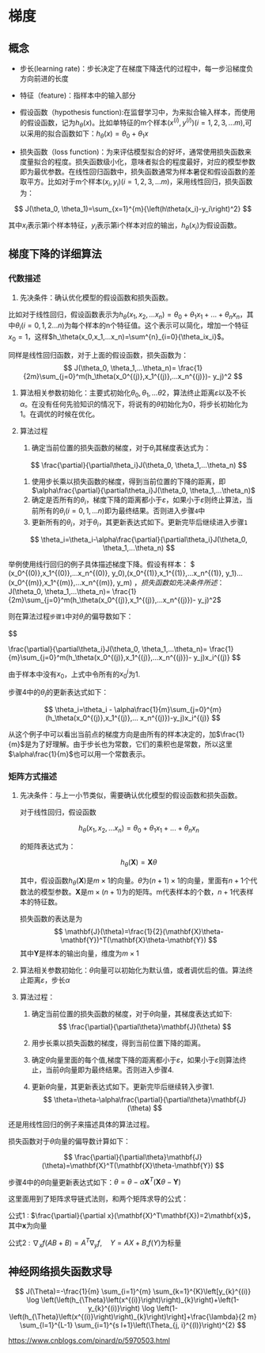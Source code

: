 # 梯度

## 概念

- 步长(learning rate)：步长决定了在梯度下降迭代的过程中，每一步沿梯度负方向前进的长度

- 特征（feature)：指样本中的输入部分

- 假设函数（hypothesis function):在监督学习中，为来拟合输入样本，而使用的假设函数，记为$h_\theta(x)$。比如单特征的m个样本$(x^{(i)},y^{(i)})(i=1,2,3,...m)$,可以采用的拟合函数如下：$h_\theta(x)=\theta_0 + \theta_1x$

- 损失函数（loss function)：为来评估模型拟合的好坏，通常使用损失函数来度量拟合的程度。损失函数级小化，意味者拟合的程度最好，对应的模型参数即为最优参数。在线性回归函数中，损失函数通常为样本暑促和假设函数的差取平方。比如对于m个样本$(x_i,y_i)(i=1,2,3,...m)$，采用线性回归，损失函数为：

$$
J(\theta_0, \theta_1)=\sum_{x=1}^{m}{\left(h\theta(x_i)-y_i\right)^2}
$$

其中$x_i$表示第i个样本特征，$y_i$表示第i个样本对应的输出，$h_\theta(x_i)$为假设函数。

## 梯度下降的详细算法

### 代数描述

1. 先决条件：确认优化模型的假设函数和损失函数。

比如对于线性回归，假设函数表示为$h_\theta(x_1,x_2,...x_n)=\theta_0+\theta_1x_1+...+\theta_nx_n$，其中$\theta_i(i=0,1,2...n)$为每个样本的n个特征值。这个表示可以简化，增加一个特征$x_0=1$，这样$h_\theta(x_0,x_1,...x_n)=\sum^{n}_{i=0}{\theta_ix_i}$。

同样是线性回归函数，对于上面的假设函数，损失函数为：
$$
J(\theta_0, \theta_1,...\theta_n)=
\frac{1}{2m}\sum_{j=0}^m(h_\theta(x_0^{(j)},x_1^{(j)},...x_n^{(j)})- y_j)^2
$$

1. 算法相关参数初始化：主要式初始化$\theta_0, \theta_1, ...\theta2$，算法终止距离$\varepsilon$以及不长$\alpha$。在没有任何先验知识的情况下，将说有的$\theta$初始化为0，将步长初始化为1。在调优的时候在优化。
1. 算法过程

    1. 确定当前位置的损失函数的梯度，对于$\theta_i$其梯度表达式为：

    $$
    \frac{\partial}{\partial\theta_i}J(\theta_0, \theta_1,...\theta_n)
    $$

    1. 使用步长乘以损失函数的梯度，得到当前位置的下降的距离，即$\alpha\frac{\partial}{\partial\theta_i}J(\theta_0, \theta_1,...\theta_n)$
    1. 确定是否所有的$\theta_i$，梯度下降的距离都小于$\varepsilon$，如果小于$\varepsilon$则终止算法，当前所有的$\theta_i(i=0,1,...n)$即为最终结果。否则进入步骤`4`中
    1. 更新所有的$\theta_i$，对于$\theta_i$，其更新表达式如下。更新完毕后继续进入步骤`1`

    $$
    \theta_i=\theta_i-\alpha\frac{\partial}{\partial\theta_i}J(\theta_0, \theta_1,...\theta_n)
    $$

举例使用线行回归的例子具体描述梯度下降。假设有样本：
$
(x_0^{(0)},x_1^{(0)},...x_n^{(0)}, y_0),(x_0^{(1)},x_1^{(1)},...x_n^{(1)}, y_1)...(x_0^{(m)},x_1^{(m)},...x_n^{(m)}, y_m)
$，损失函数如先决条件所述：$J(\theta_0, \theta_1,...\theta_n)=
\frac{1}{2m}\sum_{j=0}^m(h_\theta(x_0^{(j)},x_1^{(j)},...x_n^{(j)})- y_j)^2$

则在算法过程`步骤1`中对$\theta_i$的偏导数如下：

$$

\frac{\partial}{\partial\theta_i}J(\theta_0, \theta_1,...\theta_n)=
\frac{1}{m}\sum_{j=0}^m(h_\theta(x_0^{(j)},x_1^{(j)},...x_n^{(j)})- y_j)x_i^{(j)}
$$

由于样本中没有$x_0$，上式中令所有的$x_0^j$为1.

步骤4中的$\theta_i$的更新表达式如下：

$$
\theta_i=\theta_i - \alpha\frac{1}{m}\sum_{j=0}^{m}(h_\theta(x_0^{(j)},x_1^{(j)},... x_n^{(j)})-y_j)x_i^{(j)}
$$

从这个例子中可以看出当前点的梯度方向是由所有的样本决定的，加$\frac{1}{m}$是为了好理解。由于步长也为常数，它们的乘积也是常数，所以这里$\alpha\frac{1}{m}$也可以用一个常数表示。

### 矩阵方式描述

1. 先决条件：与上一小节类似，需要确认优化模型的假设函数和损失函数。

   对于线性回归，假设函数

   $$
   h_\theta(x_1, x_2,...x_n)=\theta_0+\theta_1x_1+...+\theta_nx_n
   $$

   的矩阵表达式为：

   $$
   h_\theta(\mathbf{X})=\mathbf{X}\theta
   $$

   其中，假设函数$h_\theta(\mathbf{X})$是$m\times1$的向量。$\theta$为$(n+1)\times1$的向量，里面有$n+1$个代数法的模型参数。$\mathbf{X}$是$m\times(n+1)$为的矩阵。m代表样本的个数，$n+1$代表样本的特征数。

   损失函数的表达是为
   $$
   \mathbf{J}(\theta)=\frac{1}{2}(\mathbf{X}\theta-\mathbf{Y})^T(\mathbf{X}\theta-\mathbf{Y})
   $$
   其中$\mathbf{Y}$是样本的输出向量，维度为$m\times1$

1. 算法相关参数初始化：$\theta$向量可以初始化为默认值，或者调优后的值。算法终止距离$\varepsilon$，步长$\alpha$

1. 算法过程：

    1. 确定当前位置的损失函数的梯度，对于$\theta$向量，其梯度表达式如下:
        $$
        \frac{\partial}{\partial\theta}\mathbf{J}(\theta)
        $$

    1. 用步长乘以损失函数的梯度，得到当前位置下降的距离。
    1. 确定$\theta$向量里面的每个值,梯度下降的距离都小于$\varepsilon$，如果小于$\varepsilon$则算法终止，当前$\theta$向量即为最终结果。否则进入步骤4.
    1. 更新$\theta$向量，其更新表达式如下。更新完毕后继续转入步骤1.
        $$
        \theta=\theta-\alpha\frac{\partial}{\partial\theta}\mathbf{J}(\theta)
        $$

还是用线性回归的例子来描述具体的算法过程。

损失函数对于$\theta$向量的偏导数计算如下：

$$
\frac{\partial}{\partial\theta}\mathbf{J}(\theta)=\mathbf{X}^T(\mathbf{X}\theta-\mathbf{Y})
$$

步骤4中的$\theta$向量更新表达式如下：$\theta=\theta-\alpha\mathbf{X}^T(\mathbf{X}\theta-\mathbf{Y})$

这里面用到了矩阵求导链式法则，和两个矩阵求导的公式：

公式1 : $\frac{\partial}{\partial x}(\mathbf{X}^T\mathbf{X})=2\mathbf{x}$，其中$\mathbf{x}$为向量

公式2 : $\nabla_xf(AB+B)=A^T\nabla_yf\text{,}\quad Y=AX+B$,$f(Y)$为标量

## 神经网络损失函数求导

$$
J(\Theta)=-\frac{1}{m} \sum_{i=1}^{m} \sum_{k=1}^{K}\left[y_{k}^{(i)} \log \left(\left(h_{\Theta}\left(x^{(i)}\right)\right)_{k}\right)+\left(1-y_{k}^{(i)}\right) \log \left(1-\left(h_{\Theta}\left(x^{(i)}\right)\right)_{k}\right)\right]+\frac{\lambda}{2 m} \sum_{l=1}^{L-1} \sum_{i=1}^{s l+1}\left(\Theta_{j, i}^{(l)}\right)^{2}
$$


https://www.cnblogs.com/pinard/p/5970503.html